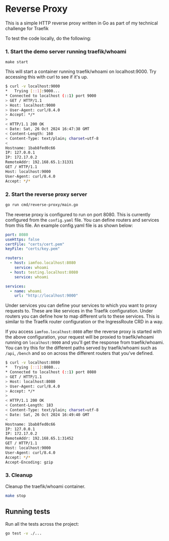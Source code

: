 # Reverse Proxy

This is a simple HTTP reverse proxy written in Go as part of my technical challenge for Traefik

To test the code locally, do the following:

### 1. Start the demo server running traefik/whoami

```
make start
```

This will start a container running traefik/whoami on localhost:9000. Try accessing this with curl to see if it's up.

```bash
$ curl -v localhost:9000
*   Trying [::1]:9000...
* Connected to localhost (::1) port 9000
> GET / HTTP/1.1
> Host: localhost:9000
> User-Agent: curl/8.4.0
> Accept: */*
>
< HTTP/1.1 200 OK
< Date: Sat, 26 Oct 2024 16:47:38 GMT
< Content-Length: 160
< Content-Type: text/plain; charset=utf-8
<
Hostname: 1bab8fed0c66
IP: 127.0.0.1
IP: 172.17.0.2
RemoteAddr: 192.168.65.1:31331
GET / HTTP/1.1
Host: localhost:9000
User-Agent: curl/8.4.0
Accept: */*
```

### 2. Start the reverse proxy server

```bash
go run cmd/reverse-proxy/main.go
```

The reverse proxy is configured to run on port 8080. This is currently configured from the `config.yaml` file. You can define routers and services from this file. An example config.yaml file is as shown below:

```yaml
port: 8080
useHttps: false
certFile: "certs/cert.pem"
keyFile: "certs/key.pem"

routers:
  - host: iamfoo.localhost:8080
    service: whoami
  - host: testing.localhost:8080
    service: whoami

services:
  - name: whoami
    url: "http://localhost:9000"
```

Under services you can define your services to which you want to proxy requests to. These are like services in the Traefik configuration. Under routers you can define how to map different urls to these services. This is similar to the Traefik router configuration or the IngressRoute CRD in a way. 

If you access `iamfoo.localhost:8080` after the reverse proxy is started with the above configuration, your request will be proxied to traefik/whoami running on `localhost:9000` and you'll get the response from traefik/whoami. You can try this for the different paths served by traefik/whoami such as `/api`, `/bench` and so on across the different routers that you've defined.
 
```bash
$ curl -v localhost:8080
*   Trying [::1]:8080...
* Connected to localhost (::1) port 8080
> GET / HTTP/1.1
> Host: localhost:8080
> User-Agent: curl/8.4.0
> Accept: */*
>
< HTTP/1.1 200 OK
< Content-Length: 183
< Content-Type: text/plain; charset=utf-8
< Date: Sat, 26 Oct 2024 16:49:40 GMT
<
Hostname: 1bab8fed0c66
IP: 127.0.0.1
IP: 172.17.0.2
RemoteAddr: 192.168.65.1:31452
GET / HTTP/1.1
Host: localhost:9000
User-Agent: curl/8.4.0
Accept: */*
Accept-Encoding: gzip
```

### 3. Cleanup

Cleanup the traefik/whoami container.

```bash
make stop
```

## Running tests

Run all the tests across the project:

```bash
go test -v ./...
```
